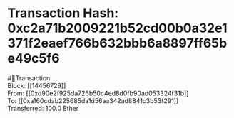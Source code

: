 
Transaction Hash: 0xc2a71b2009221b52cd00b0a32e1371f2eaef766b632bbb6a8897ff65be49c5f6
====================================================================================
  
#💸Transaction  
Block: [[14456729]]  
From: [[0xd90e2f925da726b50c4ed8d0fb90ad053324f31b]]  
To: [[0xa160cdab225685da1d56aa342ad8841c3b53f291]]  
Transferred: 100.0 Ether